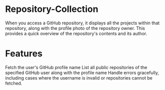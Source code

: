 # Repository-Collection
When you access a GitHub repository, it displays all the projects within that repository, along with the profile photo of the repository owner. This provides a quick overview of the repository's contents and its author.

# Features
Fetch the user's GitHub profile name
List all public repositories of the specified GitHub user along with the profile name
Handle errors gracefully, including cases where the username is invalid or repositories cannot be fetched.


